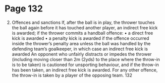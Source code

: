 # Page 132

2. Offences and sanctions
If, after the ball is in play, the thrower touches the ball again before it has
touched another player, an indirect free kick is awarded; if the thrower
commits a handball offence:
• a direct free kick is awarded
• a penalty kick is awarded if the offence occurred inside the thrower’s penalty
area unless the ball was handled by the defending team’s goalkeeper, in
which case an indirect free kick is awarded
An opponent who unfairly distracts or impedes the thrower (including moving
closer than 2m (2yds) to the place where the throw-in is to be taken) is
cautioned for unsporting behaviour, and if the throw-in has been taken, an
indirect free kick is awarded.
For any other offence, the throw-in is taken by a player of the opposing team.
132
